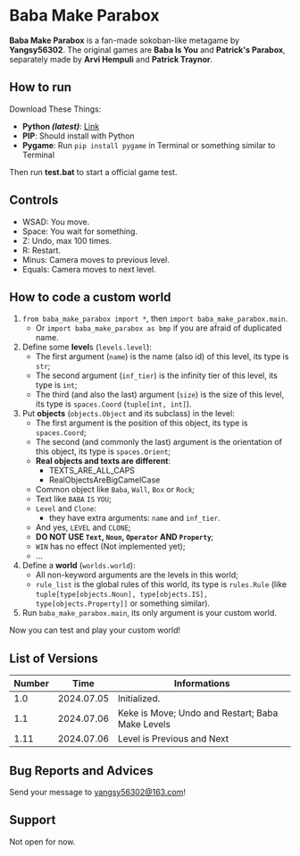 # Baba Make Parabox

**Baba Make Parabox** is a fan-made sokoban-like metagame by **Yangsy56302**.
The original games are **Baba Is You** and **Patrick's Parabox**,
separately made by **Arvi Hempuli** and **Patrick Traynor**.

## How to run

Download These Things:
- **Python *(latest)***: [Link](https://www.python.org/downloads/)
- **PIP**: Should install with Python
- **Pygame**: Run `pip install pygame` in Terminal or something similar to Terminal

Then run **test.bat** to start a official game test.

## Controls

- WSAD: You move.
- Space: You wait for something.
- Z: Undo, max 100 times.
- R: Restart.
- Minus: Camera moves to previous level.
- Equals: Camera moves to next level.

## How to code a custom world

1. `from baba_make_parabox import *`, then `import baba_make_parabox.main`.
    - Or `import baba_make_parabox as bmp` if you are afraid of duplicated name.
2. Define some **level**s (`levels.level`):
    - The first argument (`name`) is the name (also id) of this level, its type is `str`;
    - The second argument (`inf_tier`) is the infinity tier of this level, its type is `int`;
    - The third (and also the last) argument (`size`) is the size of this level, its type is `spaces.Coord` (`tuple[int, int]`).
3. Put **objects** (`objects.Object` and its subclass) in the level:
    - The first argument is the position of this object, its type is `spaces.Coord`;
    - The second (and commonly the last) argument is the orientation of this object, its type is `spaces.Orient`;
    - **Real objects and texts are different**:
        - TEXTS_ARE_ALL_CAPS
        - RealObjectsAreBigCamelCase
    - Common object like `Baba`, `Wall`, `Box` or `Rock`;
    - Text like `BABA` `IS` `YOU`;
    - `Level` and `Clone`:
        - they have extra arguments: `name` and `inf_tier`.
    - And yes, `LEVEL` and `CLONE`;
    - **DO NOT USE `Text`, `Noun`, `Operator` AND `Property`**;
    - `WIN` has no effect (Not implemented yet);
    - ...
4. Define a **world** (`worlds.world`):
    - All non-keyword arguments are the levels in this world;
    - `rule_list` is the global rules of this world, its type is `rules.Rule` (like `tuple[type[objects.Noun], type[objects.IS], type[objects.Property]]` or something similar).
5. Run `baba_make_parabox.main`, its only argument is your custom world.

Now you can test and play your custom world!

## List of Versions

| Number |    Time    | Informations |
|--------|------------|--------------|
| 1.0    | 2024.07.05 | Initialized. |
| 1.1    | 2024.07.06 | Keke is Move; Undo and Restart; Baba Make Levels |
| 1.11   | 2024.07.06 | Level is Previous and Next |

## Bug Reports and Advices

Send your message to yangsy56302@163.com!

## Support

Not open for now.